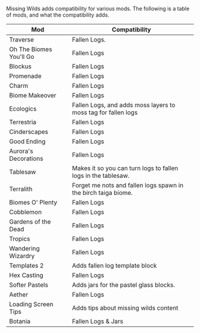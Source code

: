 Missing Wilds adds compatibility for various mods. The following is a table of mods, and what the compatibility adds.

| Mod                     | Compatibility                                                  |
| ----------------------- | -------------------------------------------------------------- |
| Traverse                | Fallen Logs.                                                   |
| Oh The Biomes You'll Go | Fallen Logs                                                    |
| Blockus                 | Fallen Logs                                                    |
| Promenade               | Fallen Logs                                                    |
| Charm                   | Fallen Logs                                                    |
| Biome Makeover          | Fallen Logs                                                    |
| Ecologics               | Fallen Logs, and adds moss layers to moss tag for fallen logs  |
| Terrestria              | Fallen Logs                                                    |
| Cinderscapes            | Fallen Logs                                                    |
| Good Ending             | Fallen Logs                                                    |
| Aurora's Decorations    | Fallen Logs                                                    |
| Tablesaw                | Makes it so you can turn logs to fallen logs in the tablesaw.  |
| Terralith               | Forget me nots and fallen logs spawn in the birch taiga biome. |
| Biomes O' Plenty        | Fallen Logs                                                    |
| Cobblemon               | Fallen Logs                                                    |
| Gardens of the Dead     | Fallen Logs                                                    |
| Tropics                 | Fallen Logs                                                    |
| Wandering Wizardry      | Fallen Logs                                                    |
| Templates 2             | Adds fallen log template block                                 |
| Hex Casting             | Fallen Logs                                                    |
| Softer Pastels          | Adds jars for the pastel glass blocks.                         |
| Aether                  | Fallen Logs                                                    |
| Loading Screen Tips     | Adds tips about missing wilds content                          |
| Botania                 | Fallen Logs & Jars                                             |
